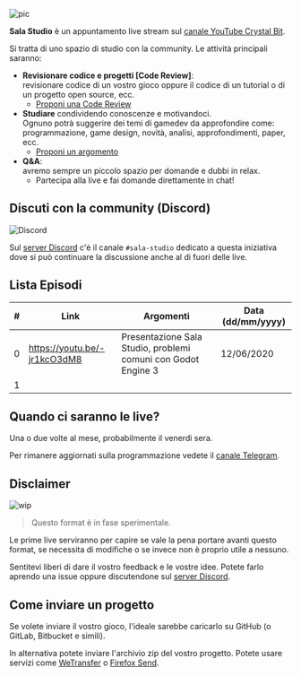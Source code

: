 ![pic](https://user-images.githubusercontent.com/6860637/84149556-f1e32900-aa60-11ea-8234-2d15869854d0.png)

**Sala Studio** è un appuntamento live stream sul [canale YouTube Crystal Bit](https://www.youtube.com/c/CrystalBit). 

Si tratta di uno spazio di studio con la community. Le attività principali saranno:

- **Revisionare codice e progetti [Code Review]**:  
revisionare codice di un vostro gioco oppure il codice di un tutorial o di un progetto open source, ecc.
  - [Proponi una Code Review](https://github.com/crystal-bit/sala-studio/issues/new?assignees=&labels=&template=proponi-una-code-review.md&title=)
- **Studiare** condividendo conoscenze e motivandoci.  
Ognuno potrà suggerire dei temi di gamedev da approfondire come: programmazione, game design, novità, analisi, approfondimenti, paper, ecc. 
  - [Proponi un argomento](https://github.com/crystal-bit/sala-studio/issues/new?assignees=&labels=&template=proponi-un-argomento-di-studio.md&title=)
- **Q&A**:  
avremo sempre un piccolo spazio per domande e dubbi in relax.
  - Partecipa alla live e fai domande direttamente in chat!

## Discuti con la community (Discord)

![Discord](https://img.shields.io/discord/686600734636376102?logo=discord&logoColor=ffffff&color=7389D8&labelColor=6A7EC2)

Sul [server Discord](https://discord.gg/SA6S2Db) c'è il canale `#sala-studio` dedicato a questa iniziativa dove si può continuare la discussione anche al di fuori delle live.
  
## Lista Episodi

| # | Link                         | Argomenti                                                     | Data (dd/mm/yyyy) |
|---|------------------------------|---------------------------------------------------------------|-------------------|
| 0 | https://youtu.be/-jr1kcO3dM8 | Presentazione Sala Studio, problemi comuni con Godot Engine 3 | 12/06/2020        |
| 1 |                              |                                                               |                   |

## Quando ci saranno le live?

Una o due volte al mese, probabilmente il venerdì sera.

Per rimanere aggiornati sulla programmazione vedete il [canale Telegram](https://t.me/crystalbit).

## Disclaimer

![wip](https://user-images.githubusercontent.com/6860637/84149552-ee4fa200-aa60-11ea-8b53-31c1b7f4c879.png)

> Questo format è in fase sperimentale.

Le prime live serviranno per capire se vale la pena portare avanti questo format, se necessita di modifiche o se invece non è proprio utile a nessuno.

Sentitevi liberi di dare il vostro feedback e le vostre idee. Potete farlo aprendo una issue oppure discutendone sul [server Discord](https://discord.gg/SA6S2Db).

## Come inviare un progetto 

Se volete inviare il vostro gioco, l'ideale sarebbe caricarlo su GitHub (o GitLab, Bitbucket e simili).

In alternativa potete inviare l'archivio zip del vostro progetto. Potete usare servizi come [WeTransfer](https://wetransfer.com/) o [Firefox Send](https://send.firefox.com/).

